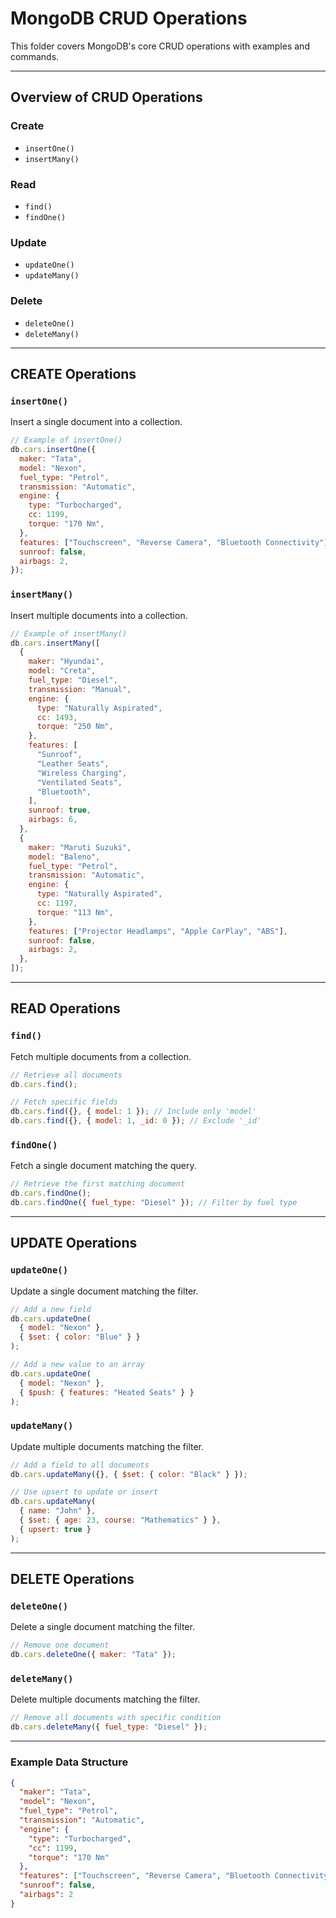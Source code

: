 # MongoDB CRUD Operations

This folder covers MongoDB's core CRUD operations with examples and commands.

---

## Overview of CRUD Operations

### **Create**
- `insertOne()`
- `insertMany()`

### **Read**
- `find()`
- `findOne()`

### **Update**
- `updateOne()`
- `updateMany()`

### **Delete**
- `deleteOne()`
- `deleteMany()`

---

## CREATE Operations

### `insertOne()`
Insert a single document into a collection.

```javascript
// Example of insertOne()
db.cars.insertOne({
  maker: "Tata",
  model: "Nexon",
  fuel_type: "Petrol",
  transmission: "Automatic",
  engine: {
    type: "Turbocharged",
    cc: 1199,
    torque: "170 Nm",
  },
  features: ["Touchscreen", "Reverse Camera", "Bluetooth Connectivity"],
  sunroof: false,
  airbags: 2,
});
```

### `insertMany()`
Insert multiple documents into a collection.

```javascript
// Example of insertMany()
db.cars.insertMany([
  {
    maker: "Hyundai",
    model: "Creta",
    fuel_type: "Diesel",
    transmission: "Manual",
    engine: {
      type: "Naturally Aspirated",
      cc: 1493,
      torque: "250 Nm",
    },
    features: [
      "Sunroof",
      "Leather Seats",
      "Wireless Charging",
      "Ventilated Seats",
      "Bluetooth",
    ],
    sunroof: true,
    airbags: 6,
  },
  {
    maker: "Maruti Suzuki",
    model: "Baleno",
    fuel_type: "Petrol",
    transmission: "Automatic",
    engine: {
      type: "Naturally Aspirated",
      cc: 1197,
      torque: "113 Nm",
    },
    features: ["Projector Headlamps", "Apple CarPlay", "ABS"],
    sunroof: false,
    airbags: 2,
  },
]);
```

---

## READ Operations

### `find()`
Fetch multiple documents from a collection.

```javascript
// Retrieve all documents
db.cars.find();

// Fetch specific fields
db.cars.find({}, { model: 1 }); // Include only 'model'
db.cars.find({}, { model: 1, _id: 0 }); // Exclude '_id'
```

### `findOne()`
Fetch a single document matching the query.

```javascript
// Retrieve the first matching document
db.cars.findOne();
db.cars.findOne({ fuel_type: "Diesel" }); // Filter by fuel type
```

---

## UPDATE Operations

### `updateOne()`
Update a single document matching the filter.

```javascript
// Add a new field
db.cars.updateOne(
  { model: "Nexon" },
  { $set: { color: "Blue" } }
);

// Add a new value to an array
db.cars.updateOne(
  { model: "Nexon" },
  { $push: { features: "Heated Seats" } }
);
```

### `updateMany()`
Update multiple documents matching the filter.

```javascript
// Add a field to all documents
db.cars.updateMany({}, { $set: { color: "Black" } });

// Use upsert to update or insert
db.cars.updateMany(
  { name: "John" },
  { $set: { age: 23, course: "Mathematics" } },
  { upsert: true }
);
```

---

## DELETE Operations

### `deleteOne()`
Delete a single document matching the filter.

```javascript
// Remove one document
db.cars.deleteOne({ maker: "Tata" });
```

### `deleteMany()`
Delete multiple documents matching the filter.

```javascript
// Remove all documents with specific condition
db.cars.deleteMany({ fuel_type: "Diesel" });
```

---

### Example Data Structure

```json
{
  "maker": "Tata",
  "model": "Nexon",
  "fuel_type": "Petrol",
  "transmission": "Automatic",
  "engine": {
    "type": "Turbocharged",
    "cc": 1199,
    "torque": "170 Nm"
  },
  "features": ["Touchscreen", "Reverse Camera", "Bluetooth Connectivity"],
  "sunroof": false,
  "airbags": 2
}
